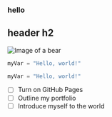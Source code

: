 ### hello

## header h2



![Image of a bear](https://upload.wikimedia.org/wikipedia/commons/7/71/2010-kodiak-bear-1.jpg)


``` python
myVar = "Hello, world!"
```

``` python
myVar = "Hello, world!"
```


- [ ] Turn on GitHub Pages
- [ ] Outline my portfolio
- [ ] Introduce myself to the world
